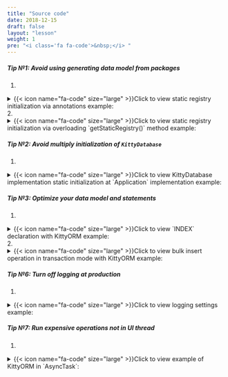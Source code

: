 ```yaml
---
title: "Source code"
date: 2018-12-15
draft: false
layout: "lesson"
weight: 1
pre: "<i class='fa fa-code'>&nbsp;</i> "
---
```

##### Tip №1: Avoid using generating data model from packages

1.  
<details> 
  <summary>{{< icon name="fa-code" size="large" >}}Click to view static registry initialization via annotations example: </summary>
  {{< highlight java "linenos=inline, linenostart=1">}}
@KITTY_DATABASE(
        databaseName = "basic_database",
        domainPackageNames = {"net.akaish.kittyormdemo.sqlite.basicdb"},
        logTag = LOG_TAG,
        isLoggingOn = true,
        isProductionOn = true,
        isPragmaOn = true
)
@KITTY_DATABASE_REGISTRY(
        // You can just define set of domain models and extended crud controllers (mappers) would
        // be added only if those models are annotated with KITTY_EXTENDED_CRUD annotation.
        // For example, for ComplexRandom.class it would be 
        // @KITTY_EXTENDED_CRUD(extendedCrudController = ComplexRandomMapper.class)
        domainModels = {
                ComplexRandomModel.class,
                IndexesAndConstraintsModel.class,
                RandomModel.class
        },
        // Or you can provide explicit assignment of model->mapper pairs by defining domainPais
        domainPairs = {
                @KITTY_REGISTRY_PAIR(model = ComplexRandomModel.class, mapper = ComplexRandomMapper.class),
                @KITTY_REGISTRY_PAIR(model = IndexesAndConstraintsModel.class),
                @KITTY_REGISTRY_PAIR(model = RandomModel.class, mapper = RandomMapper.class)
        }
)
public class BasicDatabase extends KittyDatabase {
    ...
}
  {{< /highlight >}} 
</details>
2. 
<details> 
  <summary>{{< icon name="fa-code" size="large" >}}Click to view static registry initialization via overloading `getStaticRegistry()` method example: </summary>
  {{< highlight java "linenos=inline, linenostart=1">}}
@KITTY_DATABASE(
        databaseName = "basic_database",
        logTag = LOG_TAG,
        isLoggingOn = true,
        isProductionOn = true,
        isPragmaOn = true
)
public class BasicDatabase extends KittyDatabase {

    public static final Map<Class<? extends KittyModel>, Class<? extends KittyMapper>> staticRegistry = new HashMap<>();

    static {
        staticRegistry.put(ComplexRandomModel.class, ComplexRandomMapper.class);
        staticRegistry.put(IndexesAndConstraintsModel.class, KittyMapper.class);
        staticRegistry.put(RandomModel.class, RandomMapper.class);
    }

    public static final String LOG_TAG = "BASIC DB DEMO";

    /**
     * KittyORM main database class that represents bootstrap and holder for all related with database
     * components.
     * <br> See {@link KittyDatabase#KittyDatabase(Context, String)} for more info.
     *
     * @param ctx
     */
    public BasicDatabase(Context ctx) {
        super(ctx);
    }

    @Override
    protected Map<Class, Class<KittyMapper>> getStaticRegistry() {
        return (Map) staticRegistry;
    }
}
  {{< /highlight >}} 
</details>

##### Tip №2: Avoid multiply initialization of `KittyDatabase`

1. 
<details> 
  <summary>{{< icon name="fa-code" size="large" >}}Click to view KittyDatabase implementation static initialization at `Application` implementation example: </summary>
  {{< highlight java "linenos=inline, linenostart=1">}}
public class AwesomeApplication extends Application {

	private static AwesomeKittyDatabaseImplementation database;

	public void onCreate() {
		super.onCreate();
		AwesomeApplication.database = new AwesomeKittyDatabaseImplementation(getApplicationContext());
	}

	public static AwesomeKittyDatabaseImplementation getAwesomeDB() {
		return database;
	}
}
  {{< /highlight >}} 
</details>

##### Tip №3: Optimize your data model and statements

1. 
<details> 
  <summary>{{< icon name="fa-code" size="large" >}}Click to view `INDEX` declaration with KittyORM example: </summary>
  {{< highlight java "linenos=inline, linenostart=1">}}
@KITTY_TABLE(tableName = "cai")
@INDEX(indexColumns = {"creation_date"}) // Index declaration example №1
public class IndexesAndConstraintsModel extends KittyModel {


    ...

    @KITTY_COLUMN(columnOrder = 5)
    @DEFAULT(
            predefinedLiteralValue = LiteralValues.CURRENT_TIMESTAMP
    )
    // Index declaration example №2
    @ONE_COLUMN_INDEX(unique = true, indexName = "IAC_unique_index_creation_timestamp")
    @NOT_NULL
    public Timestamp creationTmstmp;

    ...
}
  {{< /highlight >}} 
</details>
2. 
<details> 
  <summary>{{< icon name="fa-code" size="large" >}}Click to view bulk insert operation in transaction mode with KittyORM example: </summary>
  {{< highlight java "linenos=inline, linenostart=1">}}
void insertIntoDB() {
    // Getting mapper instance and filling model collection with random models
    RNDRandomModelFactory rndFactory = new RNDRandomModelFactory(Lesson2Tab5Random.this.getContext());
    RandomMapper mapper = (RandomMapper) getDatabase().getMapper(RandomModel.class);
    List<RandomModel> toInsert = new ArrayList<>();
    for(int i = 0; i < 50000; i++)
        toInsert.add(rndFactory.newRandomModel());
            
     // Saving list of 50k models in transaction mode
     mapper.insertInTransaction(toInsert);
           
     // Closing mapper
     mapper.close();
}
  {{< /highlight >}} 
</details>

##### Tip №6: Turn off logging at production

1. 
<details> 
  <summary>{{< icon name="fa-code" size="large" >}}Click to view logging settings example: </summary>
  {{< highlight java "linenos=inline, linenostart=1">}}
@KITTY_DATABASE(
        isLoggingOn = false, // By default false, bootstrap and error logging
        isProductionOn = true, // By default true, when false - query logging
        isKittyDexUtilLoggingEnabled = false, // By default false, when true - a lot of logging about classes in app namespace at initialization
        databaseName = "mig",
        domainPackageNames = {"net.akaish.kittyormdemo.sqlite.migrations.migv4"},
        databaseVersion = 4,
        logTag = MigrationDBv4.LTAG
)
public class MigrationDBv4 extends KittyDatabase {
    ...
}
  {{< /highlight >}} 
</details>


##### Tip №7: Run expensive operations not in UI thread

1. 
<details> 
  <summary>{{< icon name="fa-code" size="large" >}}Click to view example of KittyORM in `AsyncTask`: </summary>
  {{< highlight java "linenos=inline, linenostart=1">}}
    static final int INSERT_AMOUNT = 25;

    static final String ERR_INSERT_RND = "Lesson5tab1InsertRNDDataError, see exception details!";

    class InsertRandomAsync extends AsyncTask<Long, Long, InsertRandomResults> {
        ProgressDialog dialog;

        @Override
        protected void onPreExecute() {
            dialog = ProgressDialog.show(
                    getLessonActivity(),
                    getString(R.string._l5_t1_running_requested_operation_pg_title),
                    getString(R.string._l5_t1_running_requested_operation_pg_body)
            );
            dialog.setCancelable(false);
        }

        @Override
        protected InsertRandomResults doInBackground(Long... strings) {
            if(getSf().currentMigDBVersion() > DB_IMPLEMENTATION_VERSION) {
                return new InsertRandomResults(
                        null,
                        -1l,
                        -1l,
                        -1l,
                        false,
                        getSf().currentMigDBVersion()
                );
            } else {
                try {
                    KittyMapper mapper = getDatabase().getMapper(MigOneModel.class);
                    long recordsCount = mapper.countAll();
                    long affected = mapper.deleteAll();
                    LinkedList<MigOneModel> modelsToInsert = new LinkedList<>();
                    getSf().setDatabaseCreated(true);
                    getSf().setCurrentMigDBVersion(DB_IMPLEMENTATION_VERSION);
                    getSf().setDatabaseDeletedManually(false);
                    MigV1RandomModelFactory factory = new MigV1RandomModelFactory(getContext());
                    for (int i = 0; i < INSERT_AMOUNT; i++) {
                        MigOneModel m = factory.newM1RndModel();
                        modelsToInsert.addLast(m);
                    }
                    mapper.insertInTransaction(modelsToInsert);
                    List<MigOneModel> models = mapper.findAll();
                    long recordsCountAfter = mapper.countAll();
                    mapper.close();
                    Iterator<MigOneModel> mI = models.iterator();
                    LinkedList<String> out = new LinkedList<>();
                    while (mI.hasNext()) {
                        out.addLast(mI.next().toString());
                    }
                    return new InsertRandomResults(out, affected, recordsCount, recordsCountAfter, true, getSf().currentMigDBVersion());
                } catch (Exception e) {
                    Log.e(MigrationDBv1.LTAG, ERR_INSERT_RND, e);
                    if (e instanceof KittyRuntimeException) {
                        if (((KittyRuntimeException) e).getNestedException() != null) {
                            Log.e(MigrationDBv1.LTAG, ERR_INSERT_RND, ((KittyRuntimeException) e).getNestedException());
                        }
                    }
                    return new InsertRandomResults(
                            null,
                            -1l,
                            -1l,
                            -1l,
                            false,
                            getSf().currentMigDBVersion()
                    );
                }
            }
        }

        @Override
        protected void onPostExecute(InsertRandomResults result) {
            dialog.cancel();
            if (eventsListView != null) {
                eventsListView.setAdapter(new BasicArrayAdapter(getContext(), new LinkedList<String>()));
                eventsListView.setOnTouchListener(new View.OnTouchListener() {

                    // Setting on Touch Listener for handling the touch inside ScrollView
                    @Override
                    public boolean onTouch(View v, MotionEvent event) {
                        // Disallow the touch request for parent scroll on touch of child view
                        v.getParent().requestDisallowInterceptTouchEvent(true);
                        return false;
                    }
                });
                if (result.operationSuccess) {
                    ((BasicArrayAdapter) eventsListView.getAdapter()).addItemLast(format(getString(R.string._l5_t1_count_to_events), result.modelsCountBefore));
                    ((BasicArrayAdapter) eventsListView.getAdapter()).addItemLast(format(getString(R.string._l5_t1_deleted_to_events), result.deletedModelsAffectedRows));
                    for (String modelString : result.modelInsertions) {
                        ((BasicArrayAdapter) eventsListView.getAdapter()).addItemLast(format(getString(R.string._l5_t1_inserted_to_events), M1M1TN, modelString));
                    }
                    ((BasicArrayAdapter) eventsListView.getAdapter()).addItemLast(format(getString(R.string._l5_t1_count_to_events), result.modelsCountAfter));
                } else {
                    if(getSf().currentMigDBVersion() > DB_IMPLEMENTATION_VERSION) {
                        ((BasicArrayAdapter) eventsListView.getAdapter()).addItemLast(format(getString(R.string._l5_op_mig_version_is_higher), result.dbVersion, DB_IMPLEMENTATION_VERSION));
                    } else {
                        ((BasicArrayAdapter) eventsListView.getAdapter()).addItemLast(getString(R.string._l5_t1_error_event));
                    }
                }
                ((BasicArrayAdapter) eventsListView.getAdapter()).notifyDataSetChanged();
                reloadTableExpandedList();
                reloadStatus();
            }
        }


    }

    class InsertRandomResults {
        List<String> modelInsertions;
        long deletedModelsAffectedRows;
        long modelsCountBefore;
        long modelsCountAfter;
        boolean operationSuccess;
        int dbVersion;

        public InsertRandomResults(List<String> modelInsertions, long deletedModelsAffectedRows,
                                   long modelsCountBefore, long modelsCountAfter, boolean opSuccess,
                                   int dbVersion) {
            this.modelInsertions = modelInsertions;
            this.deletedModelsAffectedRows = deletedModelsAffectedRows;
            this.modelsCountBefore = modelsCountBefore;
            this.modelsCountAfter = modelsCountAfter;
            this.operationSuccess = opSuccess;
            this.dbVersion = dbVersion;
        }
    }
  {{< /highlight >}} 
</details>

